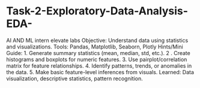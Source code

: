 # Task-2-Exploratory-Data-Analysis-EDA-
AI AND ML intern elevate labs
Objective: Understand data using statistics and visualizations.
Tools: Pandas, Matplotlib, Seaborn, Plotly
Hints/Mini Guide:
    1. Generate summary statistics (mean, median, std, etc.).
    2 . Create histograms and boxplots for numeric features.
    3. Use pairplot/correlation matrix for feature relationships.
    4. Identify patterns, trends, or anomalies in the data.
    5. Make basic feature-level inferences from visuals.
Learned: Data visualization, descriptive statistics, pattern recognition.
